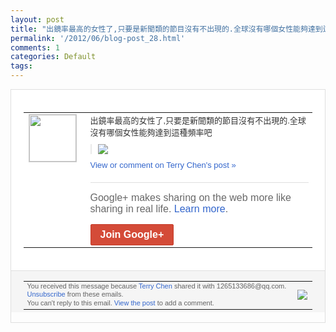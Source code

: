 ```yaml
---
layout: post
title: "出鏡率最高的女性了,只要是新聞類的節目沒有不出現的.全球沒有哪個女性能夠達到這種頻..."
permalink: '/2012/06/blog-post_28.html'
comments: 1
categories: Default
tags: 
---
```

<div style="border:solid 1px #dfdfdf;color:#686868;font:13px Arial"><div style="background-color:#fff;padding:20px;"><table cellpadding="0" cellspacing="0"><tr><td style="padding-right:15px;vertical-align:top"><a href="https://plus.google.com/_/notifications/emlink?emrecipient=109554455967099403328&amp;emid=CPiqnOXI8rACFWhbNAodWG0AAA&amp;path=%2F108643996575278738906&amp;dt=1340942689182&amp;uob=8"><img height="75" src="https://lh3.googleusercontent.com/-KKRGTyJ5Bl0/AAAAAAAAAAI/AAAAAAAAEEY/jllxqER5dCk/s75-c-k-a/photo.jpg" style="border:solid 1px #cccccc;" width="75"/></a></td><td style="width:578px;color:#333;font:13px Arial;vertical-align:top;"><div style="padding-bottom:10px">出鏡率最高的女性了,只要是新聞類的節目沒<wbr/>有不出現的.全球沒有哪個女性能夠達到這種<wbr/>頻率吧</div><div style="margin-bottom:10px;padding-left:10px; border-left:2px solid #EAEAEA"><span style="margin-right:5px"><a href="https://plus.google.com/_/notifications/emlink?emrecipient=109554455967099403328&amp;emid=CPiqnOXI8rACFWhbNAodWG0AAA&amp;path=%2F108643996575278738906%2Fposts%2FDgGAN5P8Ejm%3Fgpinv%3DAMIXal8VQaIdHpiPeToWW3XmfYKZzMGUkS13EzrNKZzhqai8IxUnJMEQam5-2ajTFj7D_ZfeayaJK_Wn4Axp2CzkXRrcQxTGa7u2PwnrxaVJNm8NftHs2Cc&amp;dt=1340942689182&amp;uob=8" style="zSoyz;"><img border="0" src="https://lh4.googleusercontent.com/-yWdp6Jot-0k/T-0o43RTL7I/AAAAAAAAUI4/DJUJNybrMgg/h120/QQ%25E6%258B%25BC%25E9%259F%25B3%25E6%2588%25AA%25E5%259B%25BE%25E6%259C%25AA%25E5%2591%25BD%25E5%2590%258D.png" style="max-height:200px;max-width:275px"/></a></span></div><a href="https://plus.google.com/_/notifications/emlink?emrecipient=109554455967099403328&amp;emid=CPiqnOXI8rACFWhbNAodWG0AAA&amp;path=%2F108643996575278738906%2Fposts%2FDgGAN5P8Ejm%3Fgpinv%3DAMIXal8VQaIdHpiPeToWW3XmfYKZzMGUkS13EzrNKZzhqai8IxUnJMEQam5-2ajTFj7D_ZfeayaJK_Wn4Axp2CzkXRrcQxTGa7u2PwnrxaVJNm8NftHs2Cc&amp;dt=1340942689182&amp;uob=8" style="color:#3366CC;text-decoration:none;">View or comment on Terry Chen's post »</a><div style="margin-top:20px;border-top:solid 1px #dfdfdf"><div style="padding:15px 0;color:#686868;font:16px Arial;">Google+ makes sharing on the web more like sharing in real life. <a href="http://www.google.com/+/learnmore/" style="color:#3366CC;text-decoration:none;">Learn more</a>.</div><a href="https://plus.google.com/_/notifications/emlink?emrecipient=109554455967099403328&amp;emid=CPiqnOXI8rACFWhbNAodWG0AAA&amp;path=%2F%3Fgpinv%3DAMIXal8VQaIdHpiPeToWW3XmfYKZzMGUkS13EzrNKZzhqai8IxUnJMEQam5-2ajTFj7D_ZfeayaJK_Wn4Axp2CzkXRrcQxTGa7u2PwnrxaVJNm8NftHs2Cc&amp;dt=1340942689182&amp;uob=8" style="display:inline-block;padding:7px 15px;background-color:#d44b38; color:#fff;font-size:16px; font-weight:bold;border-radius:2px;-webkit-border-radius:2px; -moz-border-radius:2px;border:solid 1px #c43b28; white-space:nowrap;text-decoration:none">Join Google+</a></div></td></tr></table></div><div style="border-top:solid 1px #dfdfdf;padding:0 20px; background-color:#f5f5f5"><table cellpadding="0" cellspacing="0" style="height:50px"><tbody><tr><td style="vertical-align:middle;width:100%; color:#636363;font:11px Arial; line-height:120%">You received this message because <a href="https://plus.google.com/_/notifications/emlink?emrecipient=109554455967099403328&amp;emid=CPiqnOXI8rACFWhbNAodWG0AAA&amp;path=%2F108643996575278738906%3Fgpinv%3DAMIXal8VQaIdHpiPeToWW3XmfYKZzMGUkS13EzrNKZzhqai8IxUnJMEQam5-2ajTFj7D_ZfeayaJK_Wn4Axp2CzkXRrcQxTGa7u2PwnrxaVJNm8NftHs2Cc&amp;dt=1340942689182&amp;uob=8" style="color:#3366CC;text-decoration:none;">Terry Chen</a> shared it with 1265133686@qq.com. <a href="https://plus.google.com/_/notifications/emlink?emrecipient=109554455967099403328&amp;emid=CPiqnOXI8rACFWhbNAodWG0AAA&amp;path=%2F_%2Fnonplus%2Femailsettings%3Fgpinv%3DAMIXal8VQaIdHpiPeToWW3XmfYKZzMGUkS13EzrNKZzhqai8IxUnJMEQam5-2ajTFj7D_ZfeayaJK_Wn4Axp2CzkXRrcQxTGa7u2PwnrxaVJNm8NftHs2Cc%26est%3DADH5u8WB84bwsJU1ZbMUU4cdKrlkuNs7_fie6S5_75Gsgt9rp-qFBJ5bXaYKfD2ejoMIueIH-Ls2UFmQ6WUEz52kT2SqAOpdu2VEOy2aYPivPtFB2O3eLv6nAG-Cyl8p_mLs5R284XAO&amp;dt=1340942689182&amp;uob=8" style="color:#3366CC;text-decoration:none;">Unsubscribe</a> from these emails.<br/>You can't reply to this email. <a href="https://plus.google.com/_/notifications/emlink?emrecipient=109554455967099403328&amp;emid=CPiqnOXI8rACFWhbNAodWG0AAA&amp;path=%2F108643996575278738906%2Fposts%2FDgGAN5P8Ejm%3Fgpinv%3DAMIXal8VQaIdHpiPeToWW3XmfYKZzMGUkS13EzrNKZzhqai8IxUnJMEQam5-2ajTFj7D_ZfeayaJK_Wn4Axp2CzkXRrcQxTGa7u2PwnrxaVJNm8NftHs2Cc&amp;dt=1340942689182&amp;uob=8" style="color:#3366CC;text-decoration:none;">View the post</a> to add a comment.<br/></td><td><img src="https://ssl.gstatic.com/s2/oz/images/notifications/logo/google-plus-6617a72bb36cc548861652780c9e6ff1.png"/></td></tr></tbody></table></div></div>